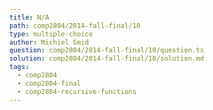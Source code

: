 ```yaml
---
title: N/A
path: comp2804/2014-fall-final/10
type: multiple-choice
author: Michiel Smid
question: comp2804/2014-fall-final/10/question.ts
solution: comp2804/2014-fall-final/10/solution.md
tags:
  - comp2804
  - comp2804-final
  - comp2804-recursive-functions
---
```

